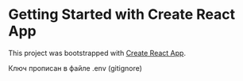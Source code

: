 # Getting Started with Create React App

This project was bootstrapped with [Create React App](https://github.com/facebook/create-react-app).

Ключ прописан в файле .env (gitignore)
